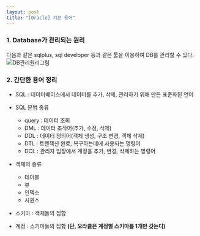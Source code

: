 ```yaml
---
layout: post
title: "[Oracle] 기본 용어"
---
```


### 1. Database가 관리되는 원리
다음과 같은 sqlplus, sql developer 등과 같은 툴을 이용하여 DB를 관리할 수 있다.
![DB관리원리그림](https://nokbeondev.github.io/img/Oracle_basic1.PNG)

### 2. 간단한 용어 정리
- SQL : 데이터베이스에서 데이터를 추가, 삭제, 관리하기 위해 만든 표준화된 언어

- SQL 문법 종류
	- query : 데이터 조회
	- DML : 데이터 조작어(추가, 수정, 삭제)
	- DDL : 데이터 정의어(객체 생성, 구조 변경, 객체 삭제)
	- DTL : 트랜잭션 완료, 복구하는데에 사용되는 명령어
	- DCL : 관리자 입장에서 계정을 추가, 변경, 삭제하는 명령어

- 객체의 종류
	- 테이블
	- 뷰
	- 인덱스
	- 시퀀스

- 스키마 : 객체들의 집합
- 계정 : 스키마들의 집합 **(단, 오라클은 계정별 스키마를 1개만 갖는다)**








